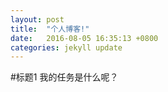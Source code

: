 ```yaml
---
layout: post
title:  "个人博客!"
date:   2016-08-05 16:35:13 +0800
categories: jekyll update
---
```

#标题1
我的任务是什么呢？
